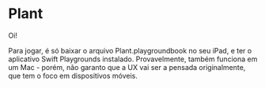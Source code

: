 # Plant

Oi! 

Para jogar, é só baixar o arquivo Plant.playgroundbook no seu iPad, e ter o aplicativo Swift Playgrounds instalado.
Provavelmente, também funciona em um Mac - porém, não garanto que a UX vai ser a pensada originalmente, que tem o foco em dispositivos móveis.
